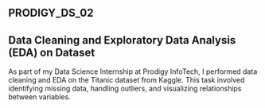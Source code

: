 ## PRODIGY_DS_02
## Data Cleaning and Exploratory Data Analysis (EDA) on  Dataset 

As part of my Data Science Internship at Prodigy InfoTech, I performed data cleaning and EDA on the Titanic dataset from Kaggle. This task involved identifying missing data, handling outliers, and visualizing relationships between variables. 

